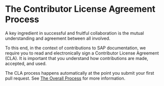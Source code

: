 # The Contributor License Agreement Process

A key ingredient in successful and fruitful collaboration is the mutual understanding and agreement between all involved.

To this end, in the context of contributions to SAP documentation, we require you to read and electronically sign a Contributor License Agreement (CLA). It is important that you understand how contributions are made, accepted, and used.

The CLA process happens automatically at the point you submit your first pull request. See [The Overall Process](content-contribution/overall-process.md) for more information.
